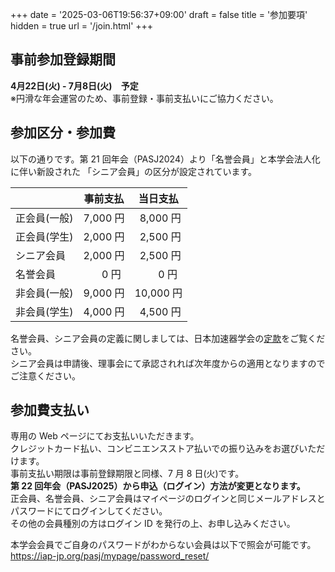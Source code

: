 +++
date = '2025-03-06T19:56:37+09:00'
draft = false
title = '参加要項'
hidden = true
url = '/join.html'
+++

## 事前参加登録期間

**4月22日(火) - 7月8日(火)　予定**  
※円滑な年会運営のため、事前登録・事前支払いにご協力ください。

## 参加区分・参加費

以下の通りです。第 21 回年会（PASJ2024）より「名誉会員」と本学会法人化に伴い新設された
「シニア会員」の区分が設定されています。

<table class="table table-bordered table-striped">
<thead><tr><th></th><th>事前支払</th><th>当日支払</th></tr></thead>
<tbody><tr><td>正会員(一般)</td><td>7,000 円</td><td><span style="margin-left:0.5em">8,000 円</span></td></tr>
<tr><td>正会員(学生)</td><td>2,000 円</td><td><span style="margin-left:0.5em">2,500 円</span></td></tr>
<tr><td>シニア会員</td><td>2,000 円</td><td><span style="margin-left:0.5em">2,500 円</span></td></tr>
<tr><td>名誉会員</td><td><span style="margin-left:1.85em">0 円</span></td><td><span style="margin-left:2.35em">0 円</span></td></tr>
<tr><td>非会員(一般)</td><td>9,000 円</td><td>10,000 円</td></tr>
<tr><td>非会員(学生)</td><td>4,000 円</td><td><span style="margin-left:0.5em">4,500 円</span></td></tr></tbody>
</table>

名誉会員、シニア会員の定義に関しましては、日本加速器学会の[定款](https://www.pasj.jp/teikan_240401.pdf)をご覧ください。  
シニア会員は申請後、理事会にて承認されれば次年度からの適用となりますのでご注意ください。  

## 参加費支払い

専用の Web ページにてお支払いいただきます。  
クレジットカード払い、コンビニエンスストア払いでの振り込みをお選びいただけます。  
事前支払い期限は事前登録期限と同様、7 月 8 日(火)です。  
**第 22 回年会（PASJ2025）から申込（ログイン）方法が変更となります。**  
正会員、名誉会員、シニア会員はマイページのログインと同じメールアドレスとパスワードにてログインしてください。  
その他の会員種別の方はログイン ID を発行の上、お申し込みください。  

本学会会員でご自身のパスワードがわからない会員は以下で照会が可能です。  
https://iap-jp.org/pasj/mypage/password_reset/



